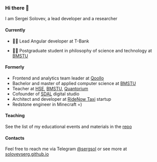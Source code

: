 ### Hi there 👋

I am Sergei Solovev, a lead developer and a researcher

#### Currently

- 👨‍💻 Lead Angular developer at T-Bank

- 👨‍🎓 Postgraduate student in philosophy of science and technology at [BMSTU](https://bmstu.ru/)

#### Formerly 

- Frontend and analytics team leader at [Qoollo](https://github.com/qoollo)
- Bachelor and master of applied computer science at [BMSTU](https://bmstu.ru)
- Teacher at [HSE](https://hse.ru), [BMSTU](https://bmstu.ru), [Quantorium](https://roskvantorium.ru/)
- Cofounder of [SDAL](https://sdal.pw/) digital studio
- Architect and developer at [RideNow Taxi](https://ridenow.taxi/) startup
- Redstone engineer in Minecraft =)

#### Teaching

See the list of my educational events and materials in the [repo](https://github.com/solovevserg/studies)

#### Contacts

Feel free to reach me via Telegram [@sergsol](https://t.me/sergsol) or see more at [solovevserg.github.io](https://solovevserg.github.io/)
